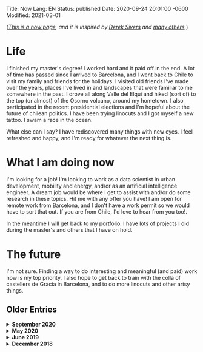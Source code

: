 Title: Now
Lang: EN
Status: published
Date: 2020-09-24 20:01:00 -0600
Modified: 2021-03-01

(_[This is a now page](https://nownownow.com/about), and it is inspired by [Derek Sivers](https://sivers.org/now3) and [many others](https://nownownow.com/)._)

<!-- January 2021 -->
# Life

I finished my master's degree! I worked hard and it paid off in the end. A lot of time has passed since I arrived to Barcelona, and I went back to Chile to visit my family  and friends for the holidays. I visited old friends I've made over the years, places I've lived in and landscapes that were familiar to me somewhere in the past. I drove all along Valle del Elqui and hiked (sort of) to the top (or almost) of the Osorno volcano, around my hometown. I also participated in the recent presidential elections and I'm hopeful about the future of chilean politics. I have been trying linocuts and I got myself a new tattoo. I swam a race in the ocean.

What else can I say? I have rediscovered many things with new eyes. I feel refreshed and happy, and I'm ready for whatever the next thing is.
# What I am doing now

I'm looking for a job! I'm looking to work as a data scientist in urban development, mobility and energy, and/or as an artificial intelligence engineer. A dream job would be where I get to assist with and/or do some research in these topics. Hit me with any offer you have! I am open for remote work from Barcelona, and I don't have a work permit so we would have to sort that out. If you are from Chile, I'd love to hear from you too!.

In the meantime I will get back to my portfolio. I have lots of projects I did during the master's and others that I have on hold.
# The future

I'm not sure. Finding a way to do interesting and meaningful (and paid) work now is my top priority. I also hope to get back to train with the colla of castellers de Gràcia in Barcelona, and to do more linocuts and other artsy things.
## Older Entries

<details>
<summary><b>September 2020</b></summary>

# Life

<!-- september 2020 -->

I did the Camino Primitivo de Santiago recently. It was great! What else? I'm running into my third semester. Everything looks fun, and I am trying really hard to understand statistics from the bottom up, for the n-th time. I am reading more, although not much as I'd like to. I have not done any castell since ages, and it's likely that that will stay like that until the next year. Who knows.

The covid situation has made everything strange, so I'm sorry if this reads a bit gloomy.

# What I am doing now

Right now I have a bunch of loose projects laying around. I am doing a short internship with a professor, helping him with some small tasks, and I should be done by the end of the month.

# The future

I want to find a final master project that I regard as meaningful. That is, something that is fun and it will help people, and probably that depends on me, in how I frame things. We will see, since I have to do this project anyways.

</details>

<details>
  <summary><b>May 2020</b></summary>

# Life

Coronavirus has me locked. I'm finishing my second semester, and I think I have a rough idea of what I want to do for a thesis project. I started running again, and I am aiming for a 21K race by the end of the year. What else? I am growing basil and chili at my balcony, and those babies are growing strong. If everything goes well, I might be able to prepare myself a [Chacarero](https://en.wikipedia.org/wiki/Chacarero) by the end of the summer.

# What I am working on

I'm fully into my master studies at the UPC. Personal projects are on hold, and I will be helping some teachers to improve their courses. I hope that I can be of help.

# The future

I want to start working on my thesis project the next semester. I was about to sign for a collaboration with a city hall organization, but the pandemic hit the fan so that's still on hold.

</details>

<details>
  <summary><b>June 2019</b></summary>

<!-- june 2019 -->
<h1>Life</h1>
<p>I ran a 10k race and I've lost some weight. I am also participating in the <a href="https://cvg.cat/"><em>Colla de Castellers de la Vila de Gracia</em></a>, making <a href="https://www.youtube.com/watch?v=-iSHfrmGdyo">human castles</a>. Overall, living in Barcelona has been really fun and cool, and I have little to worry about.</p>
<h1>What I am working on</h1>
<p>I'm still working as a software developer in the <em>Center for the Advanced Research on Education</em> <a href="http://ciae.uchile.cl/">or (CIAE)</a>. I will stop in August, with the intention to dedicate full time to my studies. Maybe I can handle working and studying at the same time, but if there's no need then I don't want to.</p>
<h1>What I am learning</h1>
<p>I am currently going through the tutorial (Or is it a course?) on <a href="https://testdriven.io/courses/microservices-with-docker-flask-and-react/">Microservices with Flask and Docker</a>. It's really fun, I've filled a lot of gaps. I also can fill gaps in the material with what I've learnt, which is also good. I am also learning Catalá, and reading introductory books to topics I find interesting. I find Oxford's <a href="https://global.oup.com/academic/content/series/v/very-short-introductions-vsi/?cc=es&amp;lang=en&amp;">very short introductions</a> very appealing.</p>
<h1>The future</h1>
<p>I will start a <a href="https://www.fib.upc.edu/en/studies/masters/master-innovation-and-research-informatics/">Master in Research in Informatics</a> here at the <em>Universidad Politécnica de Catalunya</em>. I'm really excited about it! I will try to take part in projects related to Smart Grids and Data Science.</p>
<p>I am also expecting results of a scholarship I applied to. If everything goes right, I won't have to worry about money for the next years, which would be <em>awesome</em>.</p>

</details>

<details>
  <summary><b>December 2018</b></summary>

At first I was not sure what I was going to write here. The first thing I wrote,
however, is that _I'm okay now_. I'm swimming at least three times per week, I get
to meet friends at least once per week. I learn stuff every day. I get to love
others and I'm being loved every day.

# What I am working on

I'm currently working as a software developer in the _Center for the Advanced Research on Education_ [or (CIAE)](http://ciae.uchile.cl/). I'm doing mostly backend development, but we are working in interesting projects!

- We are teaching Data Science and Advanced Analytics to people from the public
  sector. It's challenging but I'm having a lot of fun doing it.
- We are finishing the development of a web application that gathers data and
  displays visualizations and custom metrics about the education sector at a block level. It will be used across the country and we hope it will help decision makers face important problems more efficiently.
- We are building a data pipeline that will allow us to grow for the future.

# What I am learning

I'm not very well disciplined with my reading, but here is what I am reading and
learning at the moment:

- I started the _Data Engineering Path_ in [dataquest](http://dataquest.io/). I'm
  just getting started but I liked the technical depth of their contents!
- I'm reading [this book from this site](http://www.masfoundations.org/) on
  _Multiagent Systems_. They can be used to design smart IoT architectures, or [coordinate renewable energy generation](http://flexiblepower.github.io/Publications-overview/), and even to simulate human behaviour to reach consensus [on how colours should be named!](http://www.pnas.org/content/109/18/6819.full).
- I am also reading [Cesar Hidalgo's](https://chidalgo.com/) book about
  [why information grows](https://www.basicbooks.com/titles/cesar-hidalgo/why-information-grows/9780465048991/).
  I attended to a presentation he did during the launch of [DataChile](https://es.datachile.io/) and it was really powerful.

# The future

Next year will be fun. I will move to Barcelona with my girlfriend and I will start a [Master in Research in Informatics](https://www.fib.upc.edu/en/studies/masters/master-innovation-and-research-informatics/) in the _Universidad Politécnica de Catalunya_. I'm really excited about it!

</details>
